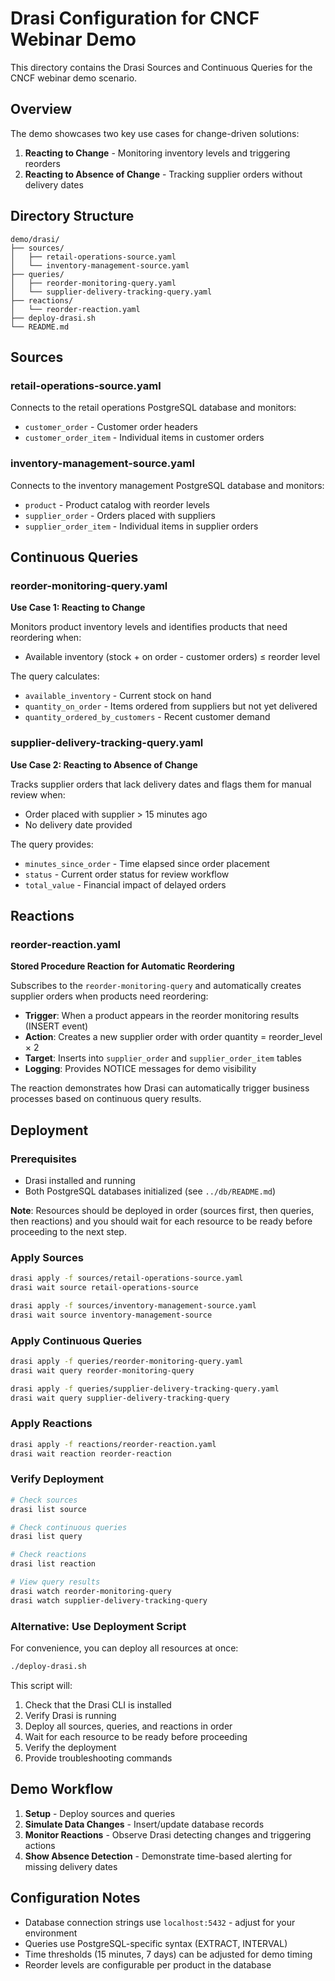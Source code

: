 # Drasi Configuration for CNCF Webinar Demo

This directory contains the Drasi Sources and Continuous Queries for the CNCF webinar demo scenario.

## Overview

The demo showcases two key use cases for change-driven solutions:

1. **Reacting to Change** - Monitoring inventory levels and triggering reorders
2. **Reacting to Absence of Change** - Tracking supplier orders without delivery dates

## Directory Structure

```
demo/drasi/
├── sources/
│   ├── retail-operations-source.yaml
│   └── inventory-management-source.yaml
├── queries/
│   ├── reorder-monitoring-query.yaml
│   └── supplier-delivery-tracking-query.yaml
├── reactions/
│   └── reorder-reaction.yaml
├── deploy-drasi.sh
└── README.md
```

## Sources

### retail-operations-source.yaml
Connects to the retail operations PostgreSQL database and monitors:
- `customer_order` - Customer order headers
- `customer_order_item` - Individual items in customer orders

### inventory-management-source.yaml
Connects to the inventory management PostgreSQL database and monitors:
- `product` - Product catalog with reorder levels
- `supplier_order` - Orders placed with suppliers
- `supplier_order_item` - Individual items in supplier orders

## Continuous Queries

### reorder-monitoring-query.yaml
**Use Case 1: Reacting to Change**

Monitors product inventory levels and identifies products that need reordering when:
- Available inventory (stock + on order - customer orders) ≤ reorder level

The query calculates:
- `available_inventory` - Current stock on hand
- `quantity_on_order` - Items ordered from suppliers but not yet delivered
- `quantity_ordered_by_customers` - Recent customer demand

### supplier-delivery-tracking-query.yaml
**Use Case 2: Reacting to Absence of Change**

Tracks supplier orders that lack delivery dates and flags them for manual review when:
- Order placed with supplier > 15 minutes ago
- No delivery date provided

The query provides:
- `minutes_since_order` - Time elapsed since order placement
- `status` - Current order status for review workflow
- `total_value` - Financial impact of delayed orders

## Reactions

### reorder-reaction.yaml
**Stored Procedure Reaction for Automatic Reordering**

Subscribes to the `reorder-monitoring-query` and automatically creates supplier orders when products need reordering:

- **Trigger**: When a product appears in the reorder monitoring results (INSERT event)
- **Action**: Creates a new supplier order with order quantity = reorder_level × 2
- **Target**: Inserts into `supplier_order` and `supplier_order_item` tables
- **Logging**: Provides NOTICE messages for demo visibility

The reaction demonstrates how Drasi can automatically trigger business processes based on continuous query results.

## Deployment

### Prerequisites
- Drasi installed and running
- Both PostgreSQL databases initialized (see `../db/README.md`)

**Note**: Resources should be deployed in order (sources first, then queries, then reactions) and you should wait for each resource to be ready before proceeding to the next step.

### Apply Sources
```bash
drasi apply -f sources/retail-operations-source.yaml
drasi wait source retail-operations-source

drasi apply -f sources/inventory-management-source.yaml
drasi wait source inventory-management-source
```

### Apply Continuous Queries
```bash
drasi apply -f queries/reorder-monitoring-query.yaml
drasi wait query reorder-monitoring-query

drasi apply -f queries/supplier-delivery-tracking-query.yaml
drasi wait query supplier-delivery-tracking-query
```

### Apply Reactions
```bash
drasi apply -f reactions/reorder-reaction.yaml
drasi wait reaction reorder-reaction
```

### Verify Deployment
```bash
# Check sources
drasi list source

# Check continuous queries
drasi list query

# Check reactions
drasi list reaction

# View query results
drasi watch reorder-monitoring-query
drasi watch supplier-delivery-tracking-query
```

### Alternative: Use Deployment Script

For convenience, you can deploy all resources at once:

```bash
./deploy-drasi.sh
```

This script will:
1. Check that the Drasi CLI is installed
2. Verify Drasi is running
3. Deploy all sources, queries, and reactions in order
4. Wait for each resource to be ready before proceeding
5. Verify the deployment
6. Provide troubleshooting commands

## Demo Workflow

1. **Setup** - Deploy sources and queries
2. **Simulate Data Changes** - Insert/update database records
3. **Monitor Reactions** - Observe Drasi detecting changes and triggering actions
4. **Show Absence Detection** - Demonstrate time-based alerting for missing delivery dates

## Configuration Notes

- Database connection strings use `localhost:5432` - adjust for your environment
- Queries use PostgreSQL-specific syntax (EXTRACT, INTERVAL)
- Time thresholds (15 minutes, 7 days) can be adjusted for demo timing
- Reorder levels are configurable per product in the database